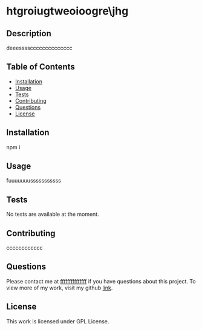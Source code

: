 # htgroiugtweoioogre\jhg

  ## Description 
  deeesssscccccccccccccc
  
  ## Table of Contents
  
  * [Installation](#installation)
  * [Usage](#usage)
  * [Tests](#tests)
  * [Contributing](#contributing)
  * [Questions](#questions)
  * [License](#license)
  
  
  ## Installation
  
  npm i
  
  ## Usage 

  fuuuuuuusssssssssss

  ## Tests
  No tests are available at the moment.

  ## Contributing
  cccccccccccc

  ## Questions
  
  Please contact me at [fffffffffffffff](mailto:fffffffffffffff) if you have questions about this project.
  To view more of my work, visit my github [link](https://github.com/kkkkkkkkk).

  ## License

  This work is licensed under GPL License.





